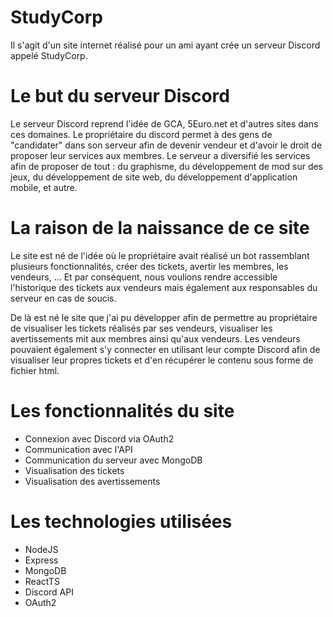 # StudyCorp

Il s'agit d'un site internet réalisé pour un ami ayant crée un serveur Discord appelé StudyCorp.

# Le but du serveur Discord

Le serveur Discord reprend l'idée de GCA, 5Euro.net et d'autres sites dans ces domaines. Le propriétaire du discord permet à des gens de "candidater" dans son serveur afin de devenir vendeur et d'avoir le droit de proposer leur services aux membres.
Le serveur a diversifié les services afin de proposer de tout : du graphisme, du développement de mod sur des jeux, du développement de site web, du développement d'application mobile, et autre.

# La raison de la naissance de ce site

Le site est né de l'idée où le propriétaire avait réalisé un bot rassemblant plusieurs fonctionnalités, créer des tickets, avertir les membres, les vendeurs, ...
Et par conséquent, nous voulions rendre accessible l'historique des tickets aux vendeurs mais également aux responsables du serveur en cas de soucis.

De là est né le site que j'ai pu développer afin de permettre au propriétaire de visualiser les tickets réalisés par ses vendeurs, visualiser les avertissements mit aux membres ainsi qu'aux vendeurs.
Les vendeurs pouvaient également s'y connecter en utilisant leur compte Discord afin de visualiser leur propres tickets et d'en récupérer le contenu sous forme de fichier html.

# Les fonctionnalités du site

- Connexion avec Discord via OAuth2
- Communication avec l'API
- Communication du serveur avec MongoDB
- Visualisation des tickets
- Visualisation des avertissements

# Les technologies utilisées

- NodeJS
- Express
- MongoDB
- ReactTS
- Discord API
- OAuth2